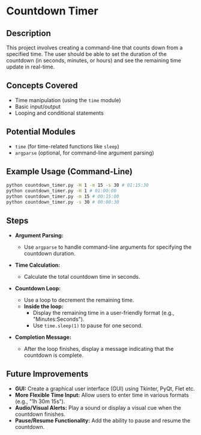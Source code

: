 # Countdown Timer

## Description

This project involves creating a command-line that counts down from a specified time. The user should be able to set the duration of the countdown (in seconds, minutes, or hours) and see the remaining time update in real-time.

## Concepts Covered

- Time manipulation (using the `time` module)
- Basic input/output
- Looping and conditional statements

## Potential Modules

- `time` (for time-related functions like `sleep`)
- `argparse` (optional, for command-line argument parsing)

## Example Usage (Command-Line)

```bash
python countdown_timer.py -H 1 -m 15 -s 30 # 01:15:30
python countdown_timer.py -H 1 # 01:00:00
python countdown_timer.py -m 15 # 00:15:00
python countdown_timer.py -s 30 # 00:00:30
```

## Steps

- **Argument Parsing:**

  - Use `argparse` to handle command-line arguments for specifying the countdown duration.

- **Time Calculation:**
  - Calculate the total countdown time in seconds.
- **Countdown Loop:**
  - Use a loop to decrement the remaining time.
  - **Inside the loop:**
    - Display the remaining time in a user-friendly format (e.g., "Minutes:Seconds").
    - Use `time.sleep(1)` to pause for one second.
- **Completion Message:**
  - After the loop finishes, display a message indicating that the countdown is complete.

## Future Improvements

- **GUI:** Create a graphical user interface (GUI) using Tkinter, PyQt, Flet etc.
- **More Flexible Time Input:** Allow users to enter time in various formats (e.g., "1h 30m 15s").
- **Audio/Visual Alerts:** Play a sound or display a visual cue when the countdown finishes.
- **Pause/Resume Functionality:** Add the ability to pause and resume the countdown.
